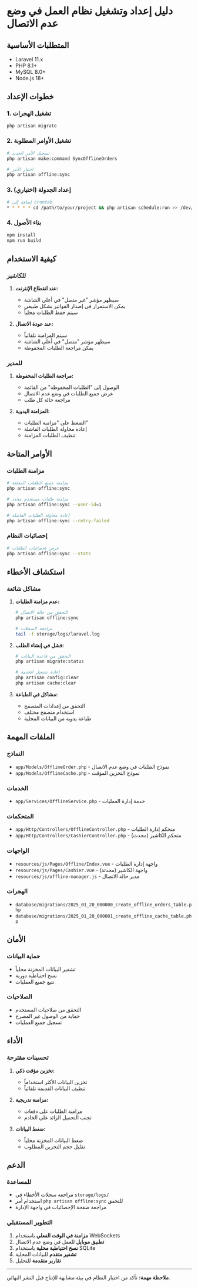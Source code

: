 # دليل إعداد وتشغيل نظام العمل في وضع عدم الاتصال

## المتطلبات الأساسية

- Laravel 11.x
- PHP 8.1+
- MySQL 8.0+
- Node.js 18+

## خطوات الإعداد

### 1. تشغيل الهجرات
```bash
php artisan migrate
```

### 2. تشغيل الأوامر المطلوبة
```bash
# تسجيل الأمر الجديد
php artisan make:command SyncOfflineOrders

# اختبار الأمر
php artisan offline:sync
```

### 3. إعداد الجدولة (اختياري)
```bash
# إضافة إلى crontab
* * * * * cd /path/to/your/project && php artisan schedule:run >> /dev/null 2>&1
```

### 4. بناء الأصول
```bash
npm install
npm run build
```

## كيفية الاستخدام

### للكاشير

1. **عند انقطاع الإنترنت:**
   - سيظهر مؤشر "غير متصل" في أعلى الشاشة
   - يمكن الاستمرار في إصدار الفواتير بشكل طبيعي
   - سيتم حفظ الطلبات محلياً

2. **عند عودة الاتصال:**
   - سيتم المزامنة تلقائياً
   - سيظهر مؤشر "متصل" في أعلى الشاشة
   - يمكن مراجعة الطلبات المحفوظة

### للمدير

1. **مراجعة الطلبات المحفوظة:**
   - الوصول إلى "الطلبات المحفوظة" من القائمة
   - عرض جميع الطلبات في وضع عدم الاتصال
   - مراجعة حالة كل طلب

2. **المزامنة اليدوية:**
   - الضغط على "مزامنة الطلبات"
   - إعادة محاولة الطلبات الفاشلة
   - تنظيف الطلبات المزامنة

## الأوامر المتاحة

### مزامنة الطلبات
```bash
# مزامنة جميع الطلبات المعلقة
php artisan offline:sync

# مزامنة طلبات مستخدم محدد
php artisan offline:sync --user-id=1

# إعادة محاولة الطلبات الفاشلة
php artisan offline:sync --retry-failed
```

### إحصائيات النظام
```bash
# عرض إحصائيات الطلبات
php artisan offline:sync --stats
```

## استكشاف الأخطاء

### مشاكل شائعة

1. **عدم مزامنة الطلبات:**
   ```bash
   # التحقق من حالة الاتصال
   php artisan offline:sync
   
   # مراجعة السجلات
   tail -f storage/logs/laravel.log
   ```

2. **فشل في إنشاء الطلب:**
   ```bash
   # التحقق من قاعدة البيانات
   php artisan migrate:status
   
   # إعادة تشغيل الخدمة
   php artisan config:clear
   php artisan cache:clear
   ```

3. **مشاكل في الطباعة:**
   - التحقق من إعدادات المتصفح
   - استخدام متصفح مختلف
   - طباعة يدوية من البيانات المحلية

## الملفات المهمة

### النماذج
- `app/Models/OfflineOrder.php` - نموذج الطلبات في وضع عدم الاتصال
- `app/Models/OfflineCache.php` - نموذج التخزين المؤقت

### الخدمات
- `app/Services/OfflineService.php` - خدمة إدارة العمليات

### المتحكمات
- `app/Http/Controllers/OfflineController.php` - متحكم إدارة الطلبات
- `app/Http/Controllers/CashierController.php` - متحكم الكاشير (محدث)

### الواجهات
- `resources/js/Pages/Offline/Index.vue` - واجهة إدارة الطلبات
- `resources/js/Pages/Cashier.vue` - واجهة الكاشير (محدثة)
- `resources/js/offline-manager.js` - مدير حالة الاتصال

### الهجرات
- `database/migrations/2025_01_20_000000_create_offline_orders_table.php`
- `database/migrations/2025_01_20_000001_create_offline_cache_table.php`

## الأمان

### حماية البيانات
- تشفير البيانات المخزنة محلياً
- نسخ احتياطية دورية
- تتبع جميع العمليات

### الصلاحيات
- التحقق من صلاحيات المستخدم
- حماية من الوصول غير المصرح
- تسجيل جميع العمليات

## الأداء

### تحسينات مقترحة
1. **تخزين مؤقت ذكي:**
   - تخزين البيانات الأكثر استخداماً
   - تنظيف البيانات القديمة تلقائياً

2. **مزامنة تدريجية:**
   - مزامنة الطلبات على دفعات
   - تجنب التحميل الزائد على الخادم

3. **ضغط البيانات:**
   - ضغط البيانات المخزنة محلياً
   - تقليل حجم التخزين المطلوب

## الدعم

### للمساعدة
- مراجعة سجلات الأخطاء في `storage/logs/`
- استخدام أمر `php artisan offline:sync` للتحقق
- مراجعة صفحة الإحصائيات في واجهة الإدارة

### التطوير المستقبلي
1. **مزامنة في الوقت الفعلي** باستخدام WebSockets
2. **تطبيق موبايل** للعمل في وضع عدم الاتصال
3. **نسخ احتياطية محلية** باستخدام SQLite
4. **تشفير متقدم** للبيانات المحلية
5. **تقارير متقدمة** للتحليل

---

**ملاحظة مهمة:** تأكد من اختبار النظام في بيئة مشابهة للإنتاج قبل النشر النهائي. 